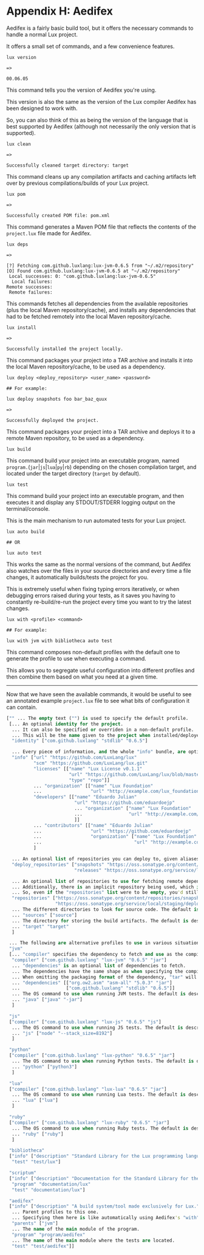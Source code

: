 # Appendix H: Aedifex

Aedifex is a fairly basic build tool, but it offers the necessary commands to handle a normal Lux project.

It offers a small set of commands, and a few convenience features.

```
lux version

=>

00.06.05
```

This command tells you the version of Aedifex you're using.

This version is also the same as the version of the Lux compiler Aedifex has been designed to work with.

So, you can also think of this as being the version of the language that is best supported by Aedifex (although not necessarily the only version that is supported).

```
lux clean

=>

Successfully cleaned target directory: target
```

This command cleans up any compilation artifacts and caching artifacts left over by previous compilations/builds of your Lux project.

```
lux pom

=>

Successfully created POM file: pom.xml
```

This command generates a Maven POM file that reflects the contents of the `project.lux` file made for Aedifex.

```
lux deps

=>

[?] Fetching com.github.luxlang:lux-jvm-0.6.5 from "~/.m2/repository"
[O] Found com.github.luxlang:lux-jvm-0.6.5 at "~/.m2/repository"
 Local successes: 0: "com.github.luxlang:lux-jvm-0.6.5"
  Local failures: 
Remote successes: 
 Remote failures:
```

This commands fetches all dependencies from the available repositories (plus the local Maven repository/cache), and installs any dependencies that had to be fetched remotely into the local Maven repository/cache.

```
lux install

=>

Successfully installed the project locally.
```

This command packages your project into a TAR archive and installs it into the local Maven repository/cache, to be used as a dependency.

```
lux deploy <deploy_repository> <user_name> <password>

## For example:

lux deploy snapshots foo bar_baz_quux

=>

Successfully deployed the project.
```

This command packages your project into a TAR archive and deploys it to a remote Maven repository, to be used as a dependency.

```
lux build
```

This command build your project into an executable program, named `program.`(`jar`|`js`|`lua`|`py`|`rb`) depending on the chosen compilation target, and located under the target directory (`target` by default).

```
lux test
```

This command build your project into an executable program, and then executes it and display any STDOUT/STDERR logging output on the terminal/console.

This is the main mechanism to run automated tests for your Lux project.

```
lux auto build

## OR

lux auto test
```

This works the same as the normal versions of the command, but Aedifex also watches over the files in your source directories and every time a file changes, it automatically builds/tests the project for you.

This is extremely useful when fixing typing errors iteratively, or when debugging errors raised during your tests, as it saves you having to constantly re-build/re-run the project every time you want to try the latest changes.

```
lux with <profile> <command>

## For example:

lux with jvm with bibliotheca auto test
```

This command composes non-default profiles with the default one to generate the profile to use when executing a command.

This allows you to segregate useful configuration into different profiles and then combine them based on what you need at a given time.

---

Now that we have seen the available commands, it would be useful to see an annotated example `project.lux` file to see what bits of configuration it can contain.

```clojure
["" ... The empty text ("") is used to specify the default profile.
 [... An optional identity for the project.
  ... It can also be specified or overriden in a non-default profile.
  ... This will be the name given to the project when installed/deployed as a dependency.
  "identity" ["com.github.luxlang" "stdlib" "0.6.5"]

  ... Every piece of information, and the whole "info" bundle, are optional.
  "info" ["url" "https://github.com/LuxLang/lux"
          "scm" "https://github.com/LuxLang/lux.git"
          "licenses" [["name" "Lux License v0.1.1"
                       "url" "https://github.com/LuxLang/lux/blob/master/license.txt"
                       "type" "repo"]]
          ... "organization" [["name" "Lux Foundation"
          ...                  "url" "http://example.com/lux_foundation"]]
          "developers" [["name" "Eduardo Julian"
                         "url" "https://github.com/eduardoejp"
                         ... "organization" ["name" "Lux Foundation"
                         ...                 "url" "http://example.com/lux_foundation"]
                         ]]
          ... "contributors" [["name" "Eduardo Julian"
          ...                  "url" "https://github.com/eduardoejp"
          ...                  "organization" ["name" "Lux Foundation"
          ...                                  "url" "http://example.com/lux_foundation"]]]
          ]

  ... An optional list of repositories you can deploy to, given aliases so they're easy to refer to with the "deploy" command.
  "deploy_repositories" ["snapshots" "https://oss.sonatype.org/content/repositories/snapshots/"
                         "releases" "https://oss.sonatype.org/service/local/staging/deploy/maven2/"]

  ... An optional list of repositories to use for fetching remote dependencies.
  ... Additionally, there is an implicit repository being used, which is https://repo1.maven.org/maven2/
  ... So, even if the "repositories" list were to be empty, you'd still have access to the default repository.
  "repositories" ["https://oss.sonatype.org/content/repositories/snapshots/"
                  "https://oss.sonatype.org/service/local/staging/deploy/maven2/"]
  ... The different directories to look for source code. The default is described below.
  ... "sources" ["source"]
  ... The directory for storing the build artifacts. The default is described below.
  ... "target" "target"
  ]

 ... The following are alternative profiles to use in various situations.
 "jvm"
 [... "compiler" specifies the dependency to fetch and use as the compiler.
  "compiler" ["com.github.luxlang" "lux-jvm" "0.6.5" "jar"]
  ... "dependencies" is an optional list of dependencies to fetch.
  ... The dependencies have the same shape as when specifying the compiler.
  ... When omitting the packaging format of the dependency, "tar" will be assumed.
  ... "dependencies" [["org.ow2.asm" "asm-all" "5.0.3" "jar"]
  ...                 ["com.github.luxlang" "stdlib" "0.6.5"]]
  ... The OS command to use when running JVM tests. The default is described below.
  ... "java" ["java" "-jar"]
  ]

 "js"
 ["compiler" ["com.github.luxlang" "lux-js" "0.6.5" "js"]
  ... The OS command to use when running JS tests. The default is described below.
  ... "js" ["node" "--stack_size=8192"]
  ]

 "python"
 ["compiler" ["com.github.luxlang" "lux-python" "0.6.5" "jar"]
  ... The OS command to use when running Python tests. The default is described below.
  ... "python" ["python3"]
  ]

 "lua"
 ["compiler" ["com.github.luxlang" "lux-lua" "0.6.5" "jar"]
  ... The OS command to use when running Lua tests. The default is described below.
  ... "lua" ["lua"]
  ]

 "ruby"
 ["compiler" ["com.github.luxlang" "lux-ruby" "0.6.5" "jar"]
  ... The OS command to use when running Ruby tests. The default is described below.
  ... "ruby" ["ruby"]
  ]

 "bibliotheca"
 ["info" ["description" "Standard Library for the Lux programming language."]
  "test" "test/lux"]

 "scriptum"
 ["info" ["description" "Documentation for the Standard Library for the Lux programming language."]
  "program" "documentation/lux"
  "test" "documentation/lux"]

 "aedifex"
 ["info" ["description" "A build system/tool made exclusively for Lux."]
  ... Parent profiles to this one.
  ... Specifying them here is like automatically using Aedifex's "with" command.
  "parents" ["jvm"]
  ... The name of the main module of the program.
  "program" "program/aedifex"
  ... The name of the main module where the tests are located.
  "test" "test/aedifex"]]
```

